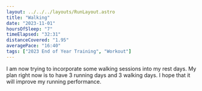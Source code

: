 ```yaml
---
layout: ../../../layouts/RunLayout.astro
title: "Walking"
date: "2023-11-01"
hoursOfSleep: "7"
timeElapsed: "32:31"
distanceCovered: "1.95"
averagePace: "16:40"
tags: ["2023 End of Year Training", "Workout"]
---
```


I am now trying to incorporate some walking sessions into my rest days. My plan right now is to have 3 running days and 3 walking days. I hope that it will improve my running performance.
